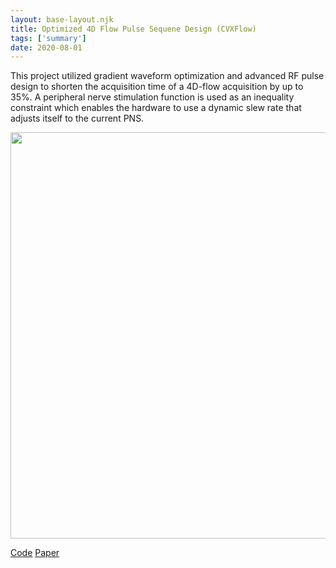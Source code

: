 ```yaml
---
layout: base-layout.njk 
title: Optimized 4D Flow Pulse Sequene Design (CVXFlow)
tags: ['summary']
date: 2020-08-01
---
```

This project utilized gradient waveform optimization and advanced RF pulse design to shorten the acquisition time of a 4D-flow acquisition by up to 35%.  A peripheral nerve stimulation function is used as an inequality constraint which enables the hardware to use a dynamic slew rate that adjusts itself to the current PNS.


<img src = "/images/cvxflow_summary.png" width="650px"/>

[Code](https://github.com/mloecher/cvxflow)
[Paper](https://onlinelibrary.wiley.com/doi/10.1002/mrm.27716)